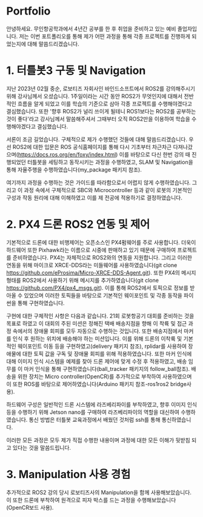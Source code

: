 # Portfolio

안녕하세요. 무인항공학과에서 4년간 공부를 한 후 취업을 준비하고 있는 예비 졸업자입니다. 저는 이번 포트폴리오를 통해 제가 어떤 과정을 통해 각종 프로젝트를 진행하게 되었는지에 대해 말씀드리겠습니다.


# 1. 터틀봇3 구동 및 Navigation

지난 2023년 02월 중순, 로보티즈 자회사인 바인드소프트에서 ROS2를 강의해주시기 위해 강사님께서 오셨습니다. 1주일이라는 시간 동안 ROS2가 무엇인지에 대해서 전반적인 흐름을 알게 되었고 이를 학습의 기준으로 삼아 각종 프로젝트를 수행해야겠다고 결심했습니다. 또한 '향후 ROS2가 널리 쓰이게 될테니 ROS1보다는 ROS2를 공부하는 것이 좋다'라고 강사님께서 말씀해주셔서 그때부터 오직 ROS2만을 이용하여 학습을 수행해야겠다고 결심했습니다.

서론이 조금 길었습니다. 구체적으로 제가 수행했던 것들에 대해 말씀드리겠습니다.
우선 ROS2에 대한 입문은 ROS 공식홈페이지를 통해 다시 기초부터 차근차근 다져나갔으며(https://docs.ros.org/en/foxy/index.html) 이를 바탕으로 다신 한번 강의 때 진행되었던 터틀봇을 세팅하고 동작시키는 과정을 수행하였고, SLAM 및 Navigation을 통해 자율주행을 수행하였습니다(my_package 패키지 참조).

여기까지 과정을 수행하는 것은 가이드를 따라함으로서 어렵지 않게 수행하였습니다. 그리고 이 과정 속에서 구체적으로 SBC와 Microcontroller 등과 같이 로봇의 기본적인 구성과 작동 원리에 대해 이해하였고 이를 제 전공에 적용하기로 결정하였습니다.

# 2. PX4 드론 ROS2 연동 및 제어

기본적으로 드론에 대한 비행제어는 오픈소스인 PX4펌웨어를 주로 사용합니다. 더욱이 하드웨어 또한 Pixhawk라는 이름으로 시중에 판매하고 있기 때문에 구매하여 프로젝트를 준비하였습니다. PX4는 자체적으로 ROS2와의 연동을 지원합니다. 그리고 이러한 연동을 위해 마이크로 XRCE-DDS라는 미들웨어를 사용하였습니다(git clone https://github.com/eProsima/Micro-XRCE-DDS-Agent.git). 또한 PX4의 메시지 형태를 ROS2에서 사용하기 위해 메시지를 추가하였습니다(git clone https://github.com/PX4/px4_msgs.git). 이를 통해 ROS2에서 토픽으로 정보를 받아올 수 있었으며 이러한 토픽들을 바탕으로 기본적인 웨이포인트 및 각종 동작을 파이썬을 통해 구현하였습니다.

구현에 대한 구체적인 사항은 다음과 같습니다. 21회 로봇항공기 대회를 준비하는 것을 목표로 하였고 이 대회의 주된 미션은 정해진 택배 배송지점을 향해 이 착륙 및 접근 과정 속에서의 장애물 회피를 모두 자동으로 수행하는 것입니다. 또한 배송지점에서 마커를 인식 후 원하는 위치에 배송해야 하는 미션입니다. 이를 위해 드론의 이착륙 및 기본적인 웨이포인트 이동 등을 구현하였고(delivery 패키지 참조), rplidar를 사용하여 장애물에 대한 토픽 값을 구독 및 장애물 회피를 위해 적용하였습니다. 또한 마커 인식에 대해 이미지 인식 시스템을 예제를 찾아 드론 제어에 맞게 수정 후 적용하였고, 배송 임무를 이 마커 인식을 통해 구현하였습니다(ball_tracker 패키지의 follow_ball참조). 배송을 위한 장치는 Micro controller(OpenCR)를 추가적으로 부착하여 사용하였으며 이 또한 ROS를 바탕으로 제어하였습니다(Arduino 패키지 참조-ros1ros2 bridge사용).

하드웨어 구성은 일반적인 드론 시스템에 라즈베리파이를 부착하였고, 향후 이미지 인식 등을 수행하기 위해 Jetson nano를 구매하여 라즈베리파이의 역할을 대신하여 수행하였습니다. 통신 방법은 터틀봇 교육과정에서 배웠던 것처럼 ssh를 통해 통신하였습니다. 

이러한 모든 과정은 모두 제가 직접 수행한 내용이며 과정에 대한 모든 이해가 뒷받침 되고 있다는 것을 말씀드립니다.

# 3. Manipulation 사용 경험

추가적으로 ROS2 강의 당시 로보티즈사의 Manipulation을 함께 사용해보았습니다. 이 또한 드론에 부착하여 원격으로 피자 박스를 드는 과정을 수행해보았습니다(OpenCR보드 사용).
